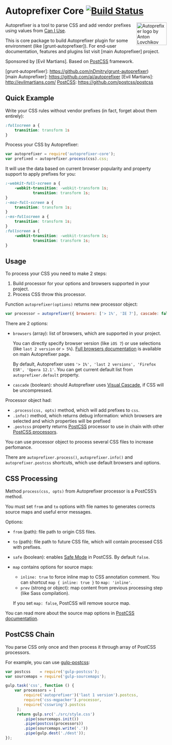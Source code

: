 # Autoprefixer Core [![Build Status](https://travis-ci.org/postcss/autoprefixer-core.png)](https://travis-ci.org/postcss/autoprefixer-core)

<img align="right" width="94" height="71" src="http://ai.github.io/autoprefixer/logo.svg" title="Autoprefixer logo by Anton Lovchikov">

Autoprefixer is a tool to parse CSS and add vendor prefixes using values
from [Can I Use](http://caniuse.com/).

This is core package to build Autoprefixer plugin for some environment
(like [grunt‑autoprefixer]). For end-user documentation, features
and plugins list visit [main Autoprefixer] project.

Sponsored by [Evil Martians]. Based on [PostCSS] framework.

[grunt‑autoprefixer]: https://github.com/nDmitry/grunt-autoprefixer)
[main Autoprefixer]:  https://github.com/ai/autoprefixer
[Evil Martians]:      http://evilmartians.com/
[PostCSS]:            https://github.com/postcss/postcss

## Quick Example

Write your CSS rules without vendor prefixes (in fact, forget about them
entirely):

```css
:fullscreen a {
    transition: transform 1s
}
```

Process your CSS by Autoprefixer:

```js
var autoprefixer = require('autoprefixer-core');
var prefixed = autoprefixer.process(css).css;
```

It will use the data based on current browser popularity and property support
to apply prefixes for you:

```css
:-webkit-full-screen a {
    -webkit-transition: -webkit-transform 1s;
            transition: transform 1s;
}
:-moz-full-screen a {
    transition: transform 1s;
}
:-ms-fullscreen a {
    transition: transform 1s;
}
:fullscreen a {
    -webkit-transition: -webkit-transform 1s;
            transition: transform 1s;
}
```

## Usage

To process your CSS you need to make 2 steps:

1. Build processor for your options and browsers supported in your project.
2. Process CSS throw this processor.

Function `autoprefixer(options)` returns new processor object:

```js
var processor = autoprefixer({ browsers: ['> 1%', 'IE 7'], cascade: false });
```

There are 2 options:

* `browsers` (array): list of browsers, which are supported in your project.

  You can directly specify browser version (like `iOS 7`) or use selections
  (like `last 2 version` or `> 5%`). [Full browsers documentation] is available
  on main Autoprefixer page.

  By default, Autoprefixer uses
  `'> 1%', 'last 2 versions', 'Firefox ESR', 'Opera 12.1'`. You can get current
  default list from `autoprefixer.default` property.
* `cascade` (boolean): should Autoprefixer uses [Visual Cascade],
  if CSS will be uncompressed.

Processor object had:

* `.process(css, opts)` method, which will add prefixes to `css`.
* `.info()` method, which returns debug information: which browsers are selected
  and which properties will be prefixed
* `.postcss` property returns [PostCSS] processor to use in chain
  with other [PostCSS processors].

You can use processor object to process several CSS files
to increase perfomance.

There are `autoprefixer.process()`, `autoprefixer.info()`
and `autoprefixer.postcss` shortcuts, which use default browsers and options.

[Full browsers documentation]: https://github.com/ai/autoprefixer#browsers
[PostCSS processors]:    https://github.com/postcss/postcss#built-with-postcss
[Visual Cascade]:              https://github.com/ai/autoprefixer#visual-cascade
[PostCSS]:                     https://github.com/postcss/postcss

## CSS Processing

Method `process(css, opts)` from Autoprefixer processor is a PostCSS’s method.

You must set `from` and `to` options with file names to generates corrects
source maps and useful error messages.

Options:

* `from` (path): file path to origin CSS files.
* `to` (path): file path to future CSS file, which will
  contain processed CSS with prefixes.
* `safe` (boolean): enables [Safe Mode] in PostCSS. By default `false`.
* `map` contains options for source maps:

  * `inline: true` to force inline map to CSS annotation comment.
    You can shortcut `map { inline: true }` to `map: 'inline'`.
  * `prev` (strong or object): map content from previous processing step
    (like Sass compilation).

  If you set `map: false`, PostCSS will remove source map.

You can read more about the source map options in [PostCSS documentation].

[PostCSS documentation]: https://github.com/ai/postcss#source-map-1
[Safe Mode]:             https://github.com/postcss/postcss#safe-mode

## PostCSS Chain

You parse CSS only once and then process it through array of PostCSS processors.

For example, you can use [gulp-postcss]:

```js
var postcss    = require('gulp-postcss');
var sourcemaps = require('gulp-sourcemaps');

gulp.task('css', function () {
    var processors = [
        require('autoprefixer')('last 1 version').postcss,
        require('css-mqpacker').processor,
        require('csswring').postcss
     ];
     return gulp.src('./src/style.css')
        .pipe(sourcemaps.init())
        .pipe(postcss(processors))
        .pipe(sourcemaps.write('.'))
        .pipe(gulp.dest('./dest'));
});
```

[gulp-postcss]: https://github.com/w0rm/gulp-postcss
